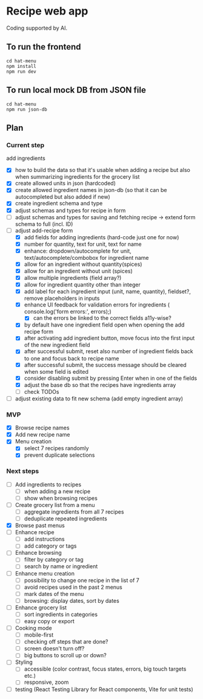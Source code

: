 # Recipe web app

Coding supported by AI.

## To run the frontend
```
cd hat-menu
npm install
npm run dev
```

## To run local mock DB from JSON file
```
cd hat-menu
npm run json-db
```

## Plan

### Current step
add ingredients
- [x] how to build the data so that it's usable when adding a recipe but also when summarizing ingredients for the grocery list
- [x] create allowed units in json (hardcoded)
- [x] create allowed ingredient names in json-db (so that it can be autocompleted but also added if new)
- [x] create ingredient schema and type
- [x] adjust schemas and types for recipe in form
- [ ] adjust schemas and types for saving and fetching recipe -> extend form schema to full (incl. ID)
- [ ] adjust add-recipe form
    - [x] add fields for adding ingredients (hard-code just one for now)
    - [x] number for quantity, text for unit, text for name
    - [x] enhance: dropdown/autocomplete for unit, text/autocomplete/combobox for ingredient name
    - [x] allow for an ingredient without quantity(spices)
    - [x] allow for an ingredient without unit (spices)
    - [x] allow multiple ingredients (field array?)
    - [x] allow for ingredient quantity other than integer
    - [x] add label for each ingredient input (unit, name, quantity), fieldset?, remove placeholders in inputs
    - [x] enhance UI feedback for validation errors for ingredients ( console.log('form errors:', errors);)
        - [x] can the errors be linked to the correct fields a11y-wise?
    - [x] by default have one ingredient field open when opening the add recipe form
    - [x] after activating add ingredient button, move focus into the first input of the new ingredient field
    - [x] after successful submit, reset also number of ingredient fields back to one and focus back to recipe name
    - [x] after successful submit, the success message should be cleared when some field is edited
    - [x] consider disabling submit by pressing Enter when in one of the fields
    - [x] adjust the base db so that the recipes have ingredients array
    - [ ] check TODOs
- [ ] adjust existing data to fit new schema (add empty ingredient array)

### MVP
- [x] Browse recipe names
- [x] Add new recipe name
- [x] Menu creation
    - [x] select 7 recipes randomly
    - [x] prevent duplicate selections

### Next steps
- [ ] Add ingredients to recipes
    - [ ] when adding a new recipe
    - [ ] show when browsing recipes
- [ ] Create grocery list from a menu
    - [ ] aggregate ingredients from all 7 recipes
    - [ ] deduplicate repeated ingredients
- [x] Browse past menus
- [ ] Enhance recipe
    - [ ] add instructions
    - [ ] add category or tags
- [ ] Enhance browsing
    - [ ] filter by category or tag
    - [ ] search by name or ingredient
- [ ] Enhance menu creation
    - [ ] possibility to change one recipe in the list of 7
    - [ ] avoid recipes used in the past 2 menus
    - [ ] mark dates of the menu
    - [ ] browsing: display dates, sort by dates
- [ ] Enhance grocery list
    - [ ] sort ingredients in categories
    - [ ] easy copy or export
- [ ] Cooking mode
    - [ ] mobile-first
    - [ ] checking off steps that are done?
    - [ ] screen doesn't turn off?
    - [ ] big buttons to scroll up or down?
- [ ] Styling
    - [ ] accessible (color contrast, focus states, errors, big touch targets etc.)
    - [ ] responsive, zoom
- [ ] testing (React Testing Library for React components, Vite for unit tests)